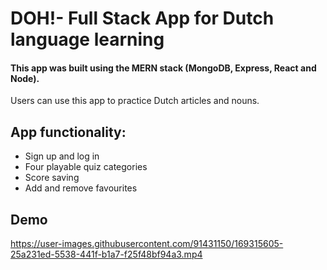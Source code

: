# DOH!- Full Stack App for Dutch language learning

#### This app was built using the MERN stack (MongoDB, Express, React and Node).
Users can use this app to practice Dutch articles and nouns.  


## App functionality:

* Sign up and log in 
* Four playable quiz categories
* Score saving
* Add and remove favourites




## Demo

https://user-images.githubusercontent.com/91431150/169315605-25a231ed-5538-441f-b1a7-f25f48bf94a3.mp4








